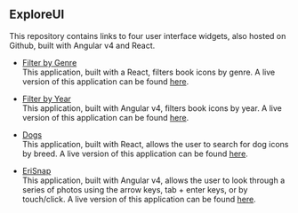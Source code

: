 ## ExploreUI
This repository contains links to four user interface widgets, also hosted on Github, built with Angular v4 and React.  
  
* [Filter by Genre](https://github.com/sarafec/filterByGenre)  
This application, built with a React, filters book icons by genre.
A live version of this application can be found [here](https://sarafec.github.io/filterByGenre/).  
  
* [Filter by Year](https://github.com/sarafec/filterByYear)  
This application, built with Angular v4, filters book icons by year. 
A live version of this application can be found [here](https://sarafec.github.io/filterByYear/).  
  
* [Dogs](https://github.com/sarafec/dogs)  
This application, built with React, allows the user to search for dog icons by breed. 
A live version of this application can be found [here](https://sarafec.github.io/dogs/).  
  
 * [EriSnap](https://github.com/sarafec/eriSnap)  
This application, built with Angular v4, allows the user to look through a series of photos using the arrow keys, tab + enter keys, or by touch/click. 
A live version of this application can be found [here](https://sarafec.github.io/eriSnap/).  